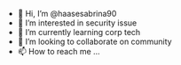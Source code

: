 - 👋 Hi, I’m @haasesabrina90
- 👀 I’m interested in security issue
- 🌱 I’m currently learning corp tech
- 💞️ I’m looking to collaborate on community
- 📫 How to reach me ...

<!---
haasesabrina90/haasesabrina90 is a ✨ special ✨ repository because its `README.md` (this file) appears on your GitHub profile.
You can click the Preview link to take a look at your changes.
--->
